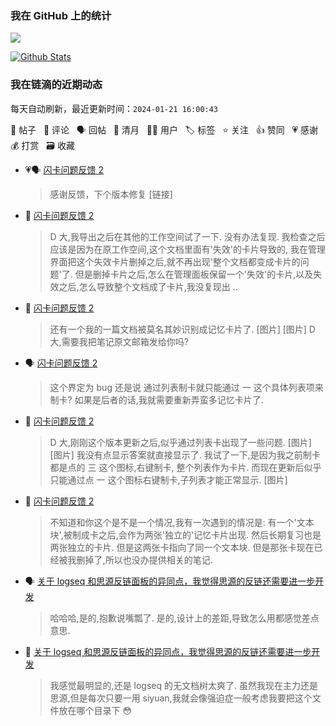 ### 我在 GitHub 上的统计

<a title="Hits" target="_blank" href="https://github.com/Crowds21/Crowds21"><img src="https://hits.b3log.org/crowds21/crowds21.svg"></a>

[![Github Stats](https://github-readme-stats.vercel.app/api?username=crowds21&theme=tokyonight&show_icons=true)](https://github.com/crowds21)

<!--events start -->

### 我在链滴的近期动态

每天自动刷新，最近更新时间：`2024-01-21 16:00:43`

📝 帖子 &nbsp; 💬 评论 &nbsp; 🗣 回帖 &nbsp; 🌙 清月 &nbsp; 👨‍💻 用户 &nbsp; 🏷️ 标签 &nbsp; ⭐️ 关注 &nbsp; 👍 赞同 &nbsp; 💗 感谢 &nbsp; 💰 打赏 &nbsp; 🗃 收藏

* 💗🗣 [闪卡问题反馈 2](https://ld246.com/article/1704801566715/comment/1704903083299#comments)

  > 感谢反馈，下个版本修复 [链接]
* 💬 [闪卡问题反馈 2](https://ld246.com/article/1704801566715/comment/1704939964040#comments)

  > D 大,我导出之后在其他的工作空间试了一下. 没有办法复现. 我检查之后应该是因为在原工作空间,这个文档里面有'失效'的卡片导致的, 我在管理界面把这个失效卡片删掉之后,就不再出现'整个文档都变成卡片的问题'了. 但是删掉卡片之后,怎么在管理面板保留一个'失效'的卡片,以及失效之后,怎么导致整个文档成了卡片,我没复现出 ..
* 💬 [闪卡问题反馈 2](https://ld246.com/article/1704801566715/comment/1704903773487#comments)

  > 还有一个我的一篇文档被莫名其妙识别成记忆卡片了. [图片] [图片] D 大,需要我把笔记原文邮箱发给你吗?
* 🗣 [闪卡问题反馈 2](https://ld246.com/article/1704801566715/comment/1704903083299#comments)

  > 这个界定为 bug 还是说 通过列表制卡就只能通过 一 这个具体列表项来制卡? 如果是后者的话,我就需要重新弄蛮多记忆卡片了.
* 💬 [闪卡问题反馈 2](https://ld246.com/article/1704801566715/comment/1704903083299#comments)

  > D 大,刚刚这个版本更新之后,似乎通过列表卡出现了一些问题. [图片] [图片] 我没有点显示答案就直接显示了. 我试了一下,是因为我之前制卡都是点的 三 这个图标,右键制卡, 整个列表作为卡片. 而现在更新后似乎只能通过点 一 这个图标右键制卡,子列表才能正常显示. [图片]
* 💬 [闪卡问题反馈 2](https://ld246.com/article/1704801566715/comment/1704902237742#comments)

  > 不知道和你这个是不是一个情况,我有一次遇到的情况是: 有一个'文本块',被制成卡之后,会作为两张'独立的'记忆卡片出现. 然后长期复习也是两张独立的卡片. 但是这两张卡指向了同一个文本块. 但是那张卡现在已经被我删掉了,所以也没办提供相关的笔记.
* 🗣 [关于 logseq 和思源反链面板的异同点，我觉得思源的反链还需要进一步开发](https://ld246.com/article/1701445627641/comment/1701483064052#comments)

  > 哈哈哈,是的,抱歉说嘴瓢了. 是的,设计上的差距,导致怎么用都感觉差点意思.
* 💬 [关于 logseq 和思源反链面板的异同点，我觉得思源的反链还需要进一步开发](https://ld246.com/article/1701445627641/comment/1701481137910#comments)

  > 我感觉最明显的,还是 logseq 的无文档树太爽了. 虽然我现在主力还是思源,但是每次只要一用 siyuan,我就会像强迫症一般考虑我要把这个文件放在哪个目录下 😳


<!--events end -->
